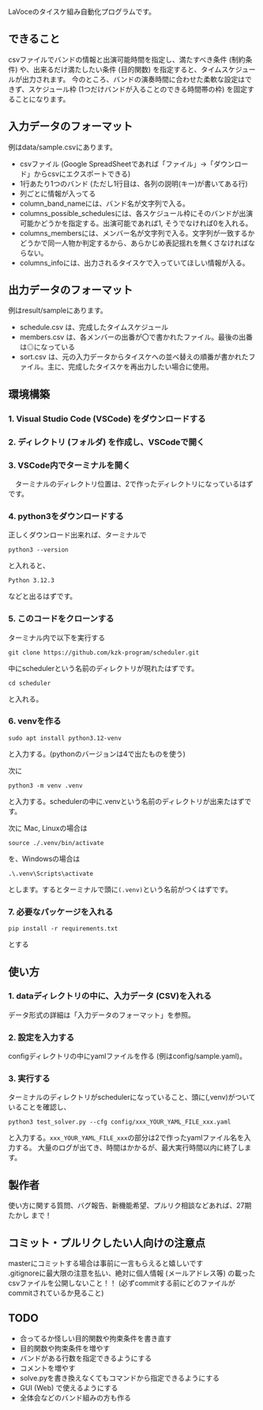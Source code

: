 LaVoceのタイスケ組み自動化プログラムです。

## できること
csvファイルでバンドの情報と出演可能時間を指定し、満たすべき条件 (制約条件) や、出来るだけ満たしたい条件 (目的関数) を指定すると、タイムスケジュールが出力されます。
今のところ、バンドの演奏時間に合わせた柔軟な設定はできず、スケジュール枠 (1つだけバンドが入ることのできる時間帯の枠) を固定することになります。

## 入力データのフォーマット
例はdata/sample.csvにあります。
* csvファイル (Google SpreadSheetであれば「ファイル」->「ダウンロード」からcsvにエクスポートできる)
* 1行あたり1つのバンド (ただし1行目は、各列の説明(キー)が書いてある行)
* 列ごとに情報が入ってる
* column_band_nameには、バンド名が文字列で入る。
* columns_possible_schedulesには、各スケジュール枠にそのバンドが出演可能かどうかを指定する。出演可能であれば1, そうでなければ0を入れる。
* columns_membersには、メンバー名が文字列で入る。文字列が一致するかどうかで同一人物か判定するから、あらかじめ表記揺れを無くさなければならない。
* columns_infoには、出力されるタイスケで入っていてほしい情報が入る。

## 出力データのフォーマット
例はresult/sampleにあります。
* schedule.csv は、完成したタイムスケジュール
* members.csv は、各メンバーの出番が〇で書かれたファイル。最後の出番は◎になっている
* sort.csv は、元の入力データからタイスケへの並べ替えの順番が書かれたファイル。主に、完成したタイスケを再出力したい場合に使用。

## 環境構築
### 1. Visual Studio Code (VSCode) をダウンロードする
### 2. ディレクトリ (フォルダ) を作成し、VSCodeで開く
### 3. VSCode内でターミナルを開く
　ターミナルのディレクトリ位置は、2で作ったディレクトリになっているはずです。
### 4. python3をダウンロードする
正しくダウンロード出来れば、ターミナルで
```
python3 --version
```
と入れると、
```
Python 3.12.3
```
などと出るはずです。

### 5. このコードをクローンする
ターミナル内で以下を実行する

```
git clone https://github.com/kzk-program/scheduler.git
```

中にschedulerという名前のディレクトリが現れたはずです。

```
cd scheduler
```
と入れる。


### 6. venvを作る
```
sudo apt install python3.12-venv
```
と入力する。(pythonのバージョンは4で出たものを使う)

次に
```
python3 -m venv .venv
```
と入力する。schedulerの中に.venvという名前のディレクトリが出来たはずです。

次に
Mac, Linuxの場合は
```
source ./.venv/bin/activate
```
を、Windowsの場合は
```
.\.venv\Scripts\activate
```
とします。するとターミナルで頭に```(.venv)```という名前がつくはずです。


### 7. 必要なパッケージを入れる
```
pip install -r requirements.txt
```
とする




## 使い方
### 1. dataディレクトリの中に、入力データ (CSV)を入れる
データ形式の詳細は「入力データのフォーマット」を参照。

### 2. 設定を入力する
configディレクトリの中にyamlファイルを作る (例はconfig/sample.yaml)。

### 3. 実行する
ターミナルのディレクトリがschedulerになっていること、頭に(,venv)がついていることを確認し、
```
python3 test_solver.py --cfg config/xxx_YOUR_YAML_FILE_xxx.yaml
```
と入力する。```xxx_YOUR_YAML_FILE_xxx```の部分は2で作ったyamlファイル名を入力する。
大量のログが出てき、時間はかかるが、最大実行時間以内に終了します。


## 製作者
使い方に関する質問、バグ報告、新機能希望、プルリク相談などあれば、27期 たかし まで！

## コミット・プルリクしたい人向けの注意点
masterにコミットする場合は事前に一言もらえると嬉しいです<br>
.gitignoreに最大限の注意を払い、絶対に個人情報 (メールアドレス等) の載ったcsvファイルを公開しないこと！！ (必ずcommitする前にどのファイルがcommitされているか見ること)

## TODO
* 合ってるか怪しい目的関数や拘束条件を書き直す
* 目的関数や拘束条件を増やす
* バンドがある行数を指定できるようにする
* コメントを増やす
* solve.pyを書き換えなくてもコマンドから指定できるようにする
* GUI (Web) で使えるようにする
* 全体会などのバンド組みの方も作る
